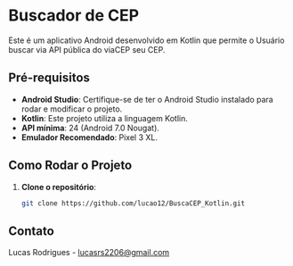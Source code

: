 # Buscador de CEP

Este é um aplicativo Android desenvolvido em Kotlin que permite o Usuário buscar via API pública do viaCEP seu CEP.

## Pré-requisitos

- **Android Studio**: Certifique-se de ter o Android Studio instalado para rodar e modificar o projeto.
- **Kotlin**: Este projeto utiliza a linguagem Kotlin.
- **API mínima**: 24 (Android 7.0 Nougat).
- **Emulador Recomendado**: Pixel 3 XL.

## Como Rodar o Projeto

1. **Clone o repositório**:
   ```bash
   git clone https://github.com/lucao12/BuscaCEP_Kotlin.git

## Contato
Lucas Rodrigues - lucasrs2206@gmail.com
